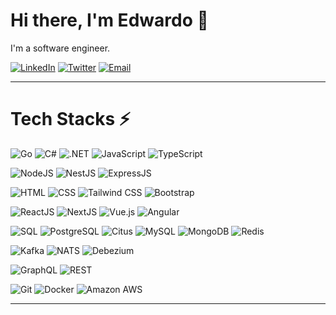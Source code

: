 # Hi there, I'm Edwardo 👋

I'm a software engineer.

[![LinkedIn](https://img.shields.io/badge/LinkedIn-edwardosamosir-informational?style=flat-square&logo=linkedin)][LinkedIn]
[![Twitter](https://img.shields.io/badge/X-EdwardoSamosir-informational?style=flat-square&logo=x)][Twitter]
[![Email](https://img.shields.io/badge/Email-edwardosamosir@gmail.com-c14438?style=flat-square&logo=gmail)][Email]

---

# Tech Stacks ⚡

![Go](https://img.shields.io/badge/-Go-black?style=flat-square&logo=go)
![C#](https://img.shields.io/badge/-C%23-black?style=flat-square&logo=c-sharp)
![.NET](https://img.shields.io/badge/-.NET-black?style=flat-square&logo=dotnet)
![JavaScript](https://img.shields.io/badge/-JavaScript-black?style=flat-square&logo=javascript)
![TypeScript](https://img.shields.io/badge/-TypeScript-black?style=flat-square&logo=typescript)

![NodeJS](https://img.shields.io/badge/-NodeJS-black?style=flat-square&logo=node.js)
![NestJS](https://img.shields.io/badge/-NestJS-black?style=flat-square&logo=nestjs)
![ExpressJS](https://img.shields.io/badge/-ExpressJS-black?style=flat-square&logo=express)

![HTML](https://img.shields.io/badge/-HTML-black?style=flat-square&logo=html5)
![CSS](https://img.shields.io/badge/-CSS-black?style=flat-square&logo=css3)
![Tailwind CSS](https://img.shields.io/badge/-Tailwind%20CSS-black?style=flat-square&logo=tailwind-css)
![Bootstrap](https://img.shields.io/badge/-Bootstrap-black?style=flat-square&logo=bootstrap)

![ReactJS](https://img.shields.io/badge/-ReactJS-black?style=flat-square&logo=react)
![NextJS](https://img.shields.io/badge/-NextJS-black?style=flat-square&logo=next.js)
![Vue.js](https://img.shields.io/badge/-Vue.js-black?style=flat-square&logo=vue.js)
![Angular](https://img.shields.io/badge/-Angular-black?style=flat-square&logo=angular)

![SQL](https://img.shields.io/badge/-SQL-black?style=flat-square&logo=postgresql)
![PostgreSQL](https://img.shields.io/badge/-PostgreSQL-black?style=flat-square&logo=postgresql)
![Citus](https://img.shields.io/badge/-Citus-black?style=flat-square&logo=postgresql)
![MySQL](https://img.shields.io/badge/-MySQL-black?style=flat-square&logo=mysql)
![MongoDB](https://img.shields.io/badge/-MongoDB-black?style=flat-square&logo=mongodb)
![Redis](https://img.shields.io/badge/-Redis-black?style=flat-square&logo=redis)

![Kafka](https://img.shields.io/badge/-Kafka-black?style=flat-square&logo=apache-kafka)
![NATS](https://img.shields.io/badge/-NATS-black?style=flat-square&logo=nats)
![Debezium](https://img.shields.io/badge/-Debezium-black?style=flat-square&logo=debezium)

![GraphQL](https://img.shields.io/badge/-GraphQL-black?style=flat-square&logo=graphql)
![REST](https://img.shields.io/badge/-REST-black?style=flat-square&logo=rest)

![Git](https://img.shields.io/badge/-Git-black?style=flat-square&logo=git)
![Docker](https://img.shields.io/badge/-Docker-black?style=flat-square&logo=docker)
![Amazon AWS](https://img.shields.io/badge/-AWS-232F3E?style=flat-square&logo=amazon-aws)

---

[Website]: https://edwardo-samosir-portfolio-site.web.app/
[LinkedIn]: https://linkedin.com/in/edwardosamosir/
[Twitter]: https://x.com/EdwardoSamosir
[Email]: mailto:edwardosamosir@gmail.com
